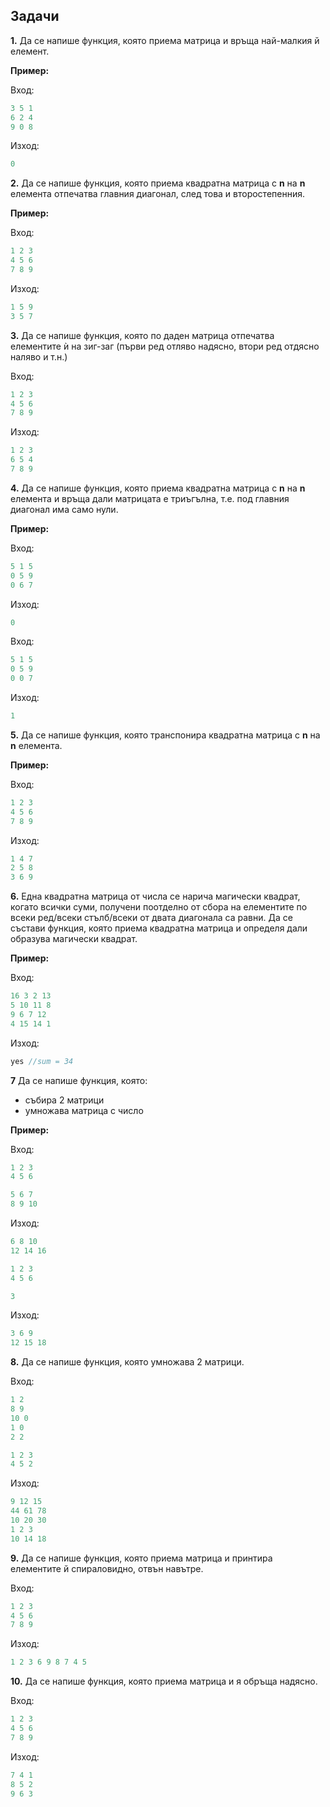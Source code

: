 ## Задачи

**1.** Да се напише функция, която приема матрица и връща най-малкия й елемент.

**Пример:**

Вход:
```c++
3 5 1 
6 2 4
9 0 8
```
Изход:
```c++
0
```

**2.** Да се напише функция, която приема квадратна матрица с **n** на **n** елемента отпечатва главния диагонал, след това и второстепенния.

**Пример:**

Вход:
```c++
1 2 3
4 5 6
7 8 9
```
Изход:
```c++
1 5 9
3 5 7
```

**3.** Да се напише функция, която по даден матрица отпечатва елементите ѝ на зиг-заг (първи ред отляво надясно, втори ред отдясно наляво и т.н.)

Вход:
```c++
1 2 3
4 5 6
7 8 9
```

Изход:
```c++
1 2 3 
6 5 4
7 8 9
```

**4.** Да се напише функция, която приема квадратна матрица с **n** на **n** елемента и връща дали матрицата е триъгълна, т.е. под главния диагонал има само нули.

**Пример:**

Вход:
```c++
5 1 5 
0 5 9
0 6 7
```
Изход:
```c++
0
```

Вход:
```c++
5 1 5 
0 5 9
0 0 7
```
Изход:
```c++
1
```
**5.** Да се напише функция, която транспонира квадратна матрица с **n** на **n** елемента.

**Пример:**

Вход:
```c++
1 2 3 
4 5 6 
7 8 9
```
Изход:
```c++
1 4 7
2 5 8
3 6 9
```

**6.** Една квадратна матрица от числа се нарича магически квадрат, когато всички суми, получени поотделно от сбора на елементите по всеки ред/всеки стълб/всеки от двата диагонала са равни. Да се състави функция, която приема квадратна матрица и определя дали образува магически квадрат. 

**Пример:**

Вход:
```c++
16 3 2 13
5 10 11 8
9 6 7 12
4 15 14 1
```
Изход:
```c++
yes //sum = 34
```

**7** Да се напише функция, която:
-  събира 2 матрици
- умножава матрица с число

**Пример:**

Вход:
```c++
1 2 3  
4 5 6

5 6 7
8 9 10
```

Изход:
```c++
6 8 10
12 14 16
```

```c++
1 2 3  
4 5 6

3
```

Изход:
```c++
3 6 9
12 15 18
```
**8.** Да се напише функция, която умножава 2 матрици.

Вход:
```c++
1 2
8 9
10 0
1 0
2 2

1 2 3 
4 5 2
```

Изход:
```c++
9 12 15
44 61 78
10 20 30
1 2 3
10 14 18
```
**9.** Да се напише функция, която приема матрица и принтира елементите й спираловидно, отвън навътре.

Вход:
```c++
1 2 3 
4 5 6
7 8 9
```

Изход:
```c++
1 2 3 6 9 8 7 4 5
```
**10.** Да се напише функция, която приема матрица и я обръща надясно.

Вход:
```c++
1 2 3 
4 5 6
7 8 9
```

Изход:
```c++
7 4 1
8 5 2
9 6 3
```
